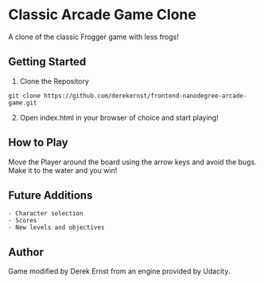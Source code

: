 # Classic Arcade Game Clone

A clone of the classic Frogger game with less frogs!

## Getting Started

1) Clone the Repository

```git clone https://github.com/derekernst/frontend-nanodegree-arcade-game.git```

2) Open index.html in your browser of choice and start playing!

## How to Play

Move the Player around the board using the arrow keys and avoid the bugs. Make it to the water and you win!

## Future Additions

	- Character selection
	- Scores
	- New levels and objectives

## Author

Game modified by Derek Ernst from an engine provided by Udacity.